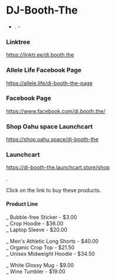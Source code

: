 # DJ-Booth-The

- . -

### Linktree
https://linktr.ee/dj.booth.the

### Allele Life Facebook Page
https://allele.life/dj-booth-the-page

### Facebook Page
https://www.facebook.com/dj.booth.the/

### Shop Oahu space Launchcart
https://shop.oahu.space/dj-booth-the

### Launchcart
https://dj-booth-the.launchcart.store/shop 


.

Click on the link to buy these products. 

#### Product Line

 _ Bubble-free Sticker - $3.00  
 _ Crop Hoodie - $36.00  
 _ Laptop Sleeve - $20.00  
 
 _ Men's Athletic Long Shorts - $40.00  
 _ Organic Crop Top - $21.50  
 _ Unisex Midweight Hoodie - $34.50  
 
 _ White Glossy Mug - $9.00  
 _ Wine Tumbler - $19.00  
 
 

